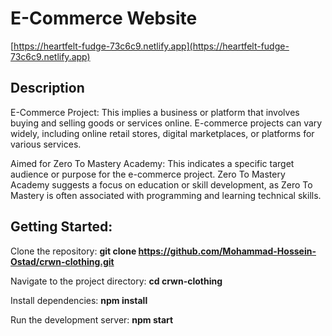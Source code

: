 # E-Commerce Website

[https://heartfelt-fudge-73c6c9.netlify.app](https://heartfelt-fudge-73c6c9.netlify.app)

## Description
E-Commerce Project: This implies a business or platform that involves buying and selling goods or services online. E-commerce projects can vary widely, including online retail stores, digital marketplaces, or platforms for various services.

Aimed for Zero To Mastery Academy: This indicates a specific target audience or purpose for the e-commerce project. Zero To Mastery Academy suggests a focus on education or skill development, as Zero To Mastery is often associated with programming and learning technical skills.

## Getting Started:
Clone the repository: **git clone https://github.com/Mohammad-Hossein-Ostad/crwn-clothing.git**

Navigate to the project directory: **cd crwn-clothing**

Install dependencies: **npm install**

Run the development server: **npm start**
